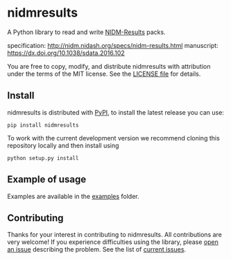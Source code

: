 # nidmresults
A Python library to read and write [NIDM-Results](http://nidm.nidash.org/specs/nidm-results.html) packs.

specification: http://nidm.nidash.org/specs/nidm-results.html
manuscript: https://dx.doi.org/10.1038/sdata.2016.102

You are free to copy, modify, and distribute nidmresults with attribution under the terms of the MIT license. See the [LICENSE file](LICENSE.md) for details.

## Install
nidmresults is distributed with [PyPI](https://pypi.org/project/nidmresults/), to install the latest release you can use:
```
pip install nidmresults
```

To work with the current development version we recommend cloning this repository locally and then install using
```
python setup.py install
```

## Example of usage

Examples are available in the [examples](examples) folder.

## Contributing
Thanks for your interest in contributing to nidmresults. All contributions are very welcome! If you experience difficulties using the library, please [open an issue](https://github.com/incf-nidash/nidmresults/issues/new) describing the problem. See the list of [current issues](https://github.com/incf-nidash/nidmresults/issues).



